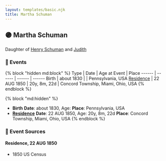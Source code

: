 ```yaml
---
layout: templates/basic.njk
title: Martha Schuman
---
```

## 🟣 Martha Schuman

Daughter of [Henry Schuman](/people/6/6084048) and [Judith ](/people/9/94900602)

### 📆 Events

{% block "hidden md:block" %}
Type | Date | Age at Event | Place
------ | ------ | ------ | ------
Birth | about 1830 |  | Pennsylvania, USA
[Residence](#event-event-0) | 22 AUG 1850 | 20y, 8m, 22d | Concord Township, Miami, Ohio, USA
{% endblock %}

{% block "md:hidden" %}
- **Birth**
**Date**: about 1830, Age:
**Place**: Pennsylvania, USA
- **[Residence](#event-event-0)**
**Date**: 22 AUG 1850, Age: 20y, 8m, 22d
**Place**: Concord Township, Miami, Ohio, USA
{% endblock %}

### 📰 Event Sources

#### <a id="event-event-0"></a> Residence, 22 AUG 1850
* 1850 US Census

